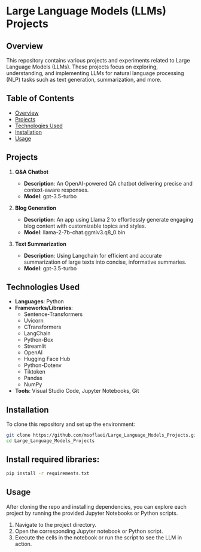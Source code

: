 # Large Language Models (LLMs) Projects

## Overview
This repository contains various projects and experiments related to Large Language Models (LLMs). These projects focus on exploring, understanding, and implementing LLMs for natural language processing (NLP) tasks such as text generation, summarization, and more.

## Table of Contents
- [Overview](#overview)
- [Projects](#projects)
- [Technologies Used](#technologies-used)
- [Installation](#installation)
- [Usage](#usage)

## Projects
1. **Q&A Chatbot**  
   - **Description**: An OpenAI-powered QA chatbot delivering precise and context-aware responses.
   - **Model**: gpt-3.5-turbo

2. **Blog Generation**  
   - **Description**: An app using Llama 2 to effortlessly generate engaging blog content with customizable topics and styles.
   - **Model**: llama-2-7b-chat.ggmlv3.q8_0.bin
  
3. **Text Summarization**  
   - **Description**: Using Langchain for efficient and accurate summarization of large texts into concise, informative summaries.
   - **Model**: gpt-3.5-turbo

## Technologies Used
- **Languages**: Python
- **Frameworks/Libraries**: 
  - Sentence-Transformers
  - Uvicorn
  - CTransformers
  - LangChain
  - Python-Box
  - Streamlit
  - OpenAI
  - Hugging Face Hub
  - Python-Dotenv
  - Tiktoken
  - Pandas
  - NumPy
- **Tools**: Visual Studio Code, Jupyter Notebooks, Git

## Installation
To clone this repository and set up the environment:

```bash
git clone https://github.com/msoflaei/Large_Language_Models_Projects.git
cd Large_Language_Models_Projects
```

## Install required libraries:
```bash
pip install -r requirements.txt
```

## Usage
After cloning the repo and installing dependencies, you can explore each project by running the provided Jupyter Notebooks or Python scripts.

1. Navigate to the project directory.
2. Open the corresponding Jupyter notebook or Python script.
3. Execute the cells in the notebook or run the script to see the LLM in action.


